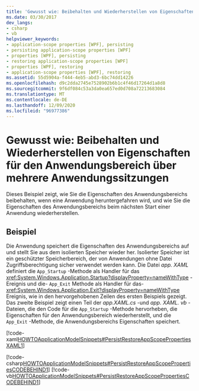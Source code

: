 ```yaml
---
title: 'Gewusst wie: Beibehalten und Wiederherstellen von Eigenschaften für den Anwendungsbereich über mehrere Anwendungssitzungen'
ms.date: 03/30/2017
dev_langs:
- csharp
- vb
helpviewer_keywords:
- application-scope properties [WPF], persisting
- persisting application-scope properties [WPF]
- properties [WPF], persisting
- restoring application-scope properties [WPF]
- properties [WPF], restoring
- application-scope properties [WPF], restoring
ms.assetid: 55d5904a-f444-4eb5-abd3-6bc74dd14226
ms.openlocfilehash: d9c2dda2745e7528902b6b1c4f46d17264d1a8d8
ms.sourcegitcommit: 9f6df084c53a3da0ea657ed0d708a72213683084
ms.translationtype: MT
ms.contentlocale: de-DE
ms.lasthandoff: 12/09/2020
ms.locfileid: "96977386"
---
```

# <a name="how-to-persist-and-restore-application-scope-properties-across-application-sessions"></a>Gewusst wie: Beibehalten und Wiederherstellen von Eigenschaften für den Anwendungsbereich über mehrere Anwendungssitzungen
Dieses Beispiel zeigt, wie Sie die Eigenschaften des Anwendungsbereichs beibehalten, wenn eine Anwendung heruntergefahren wird, und wie Sie die Eigenschaften des Anwendungsbereichs beim nächsten Start einer Anwendung wiederherstellen.  
  
## <a name="example"></a>Beispiel  
 Die Anwendung speichert die Eigenschaften des Anwendungsbereichs auf und stellt Sie aus dem isolierten Speicher wieder her. Isolierter Speicher ist ein geschützter Speicherbereich, der von Anwendungen ohne Datei Zugriffsberechtigung sicher verwendet werden kann.  Die Datei *app. XAML* definiert die `App_Startup` -Methode als Handler für das <xref:System.Windows.Application.Startup?displayProperty=nameWithType> -Ereignis und die- `App_Exit` Methode als Handler für das-  <xref:System.Windows.Application.Exit?displayProperty=nameWithType> Ereignis, wie in den hervorgehobenen Zeilen des ersten Beispiels gezeigt. Das zweite Beispiel zeigt einen Teil der *app.XAML.cs* -und *app. XAML. vb* -Dateien, die den Code für die `App_Startup` -Methode hervorheben, die Eigenschaften für den Anwendungsbereich wiederherstellt, und die `App_Exit` -Methode, die Anwendungsbereichs Eigenschaften speichert.

 [!code-xaml[HOWTOApplicationModelSnippets#PersistRestoreAppScopePropertiesXAML1](~/samples/snippets/csharp/VS_Snippets_Wpf/HOWTOApplicationModelSnippets/CSharp/App.xaml?highlight=1-7)]
  
 [!code-csharp[HOWTOApplicationModelSnippets#PersistRestoreAppScopePropertiesCODEBEHIND1](~/samples/snippets/csharp/VS_Snippets_Wpf/HOWTOApplicationModelSnippets/CSharp/App.xaml.cs?highlight=17-55)]
 [!code-vb[HOWTOApplicationModelSnippets#PersistRestoreAppScopePropertiesCODEBEHIND1](~/samples/snippets/visualbasic/VS_Snippets_Wpf/HOWTOApplicationModelSnippets/visualbasic/application.xaml.vb?highlight=14-45)]
